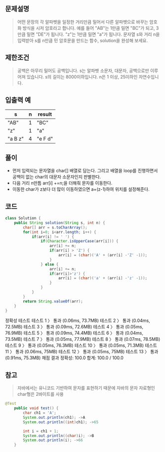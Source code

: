 ## 문제설명
>어떤 문장의 각 알파벳을 일정한 거리만큼 밀어서 다른 알파벳으로 바꾸는 암호화 방식을 시저 암호라고 합니다. 예를 들어 "AB"는 1만큼 밀면 "BC"가 되고, 3만큼 밀면 "DE"가 됩니다. "z"는 1만큼 밀면 "a"가 됩니다. 문자열 s와 거리 n을 입력받아 s를 n만큼 민 암호문을 만드는 함수, solution을 완성해 보세요.

## 제한조건
>공백은 아무리 밀어도 공백입니다.
s는 알파벳 소문자, 대문자, 공백으로만 이루어져 있습니다.
s의 길이는 8000이하입니다.
n은 1 이상, 25이하인 자연수입니다.

## 입출력 예
|s|n|result|
|----|----|-----|
|"AB"|1|"BC"|
|"z"|1|"a"|
|"a B z"|4|"e F d"|

## 풀이

- 먼저 입력되는 문자열을 char[] 배열로 담는다. 그리고 배열을 loop를 진행하면서 공백이 없는 char의 대문자 소문자인지 판별한다.
- 다음 거리 n만틈 arr[i] +=n;을 더해줘 문자를 이동한다.
- 이동한 char가 z보다 더 많이 이동하였으면 a+(z-1)하여 위치를 설정해준다.

## 코드
```java
class Solution {
    public String solution(String s, int n) {
        char[] arr = s.toCharArray();
        for(int i=0; i<arr.length; i++) {
            if(arr[i] != ' ') {
                if(Character.isUpperCase(arr[i])) {
                    arr[i] += n;
                    if(arr[i] > 'Z') {
                        arr[i] = (char)('A' + (arr[i] -'Z' -1));
                    }
                } else {
                    arr[i] += n;
                    if(arr[i]>'z') {
                        arr[i] = (char)('a' + (arr[i] -'z' -1));
                    }
                }
            }
        }
        return String.valueOf(arr);
    }
}
```

정확성  테스트
테스트 1 〉	통과 (0.06ms, 73.7MB)
테스트 2 〉	통과 (0.04ms, 72.5MB)
테스트 3 〉	통과 (0.09ms, 72.6MB)
테스트 4 〉	통과 (0.05ms, 76.9MB)
테스트 5 〉	통과 (0.09ms, 74.4MB)
테스트 6 〉	통과 (0.04ms, 73.5MB)
테스트 7 〉	통과 (0.05ms, 77.9MB)
테스트 8 〉	통과 (0.07ms, 78.5MB)
테스트 9 〉	통과 (0.05ms, 76.3MB)
테스트 10 〉	통과 (0.05ms, 71.3MB)
테스트 11 〉	통과 (0.06ms, 75MB)
테스트 12 〉	통과 (0.05ms, 75MB)
테스트 13 〉	통과 (0.91ms, 75.3MB)
채점 결과
정확성: 100.0
합계: 100.0 / 100.0

## 참고
>자바에서는 유니코드 기반하여 문자를 표현하기 때문에 자바의 문자 자료형인 char형은 2바이트를 사용

```java
@Test
    public void test() {
        char ch1 = 'A';
        System.out.println(ch1); ->A
        System.out.println((int)ch1); ->65

        int i = ch1 + 1;
        System.out.println((char)i); ->B
        System.out.println(i); ->66
    }
```
